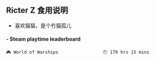 ## Ricter Z 食用说明
- 喜欢猫猫，是个冇猫孤儿

<!-- steam-box start -->
#### - Steam playtime leaderboard
```text
🎮 World of Warships                 🕘 179 hrs 15 mins
```
<!-- Powered by https://github.com/YouEclipse/steam-box . -->
<!-- steam-box end -->

